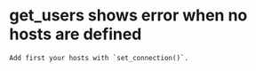 # get_users shows error when no hosts are defined

    Add first your hosts with `set_connection()`.

